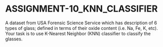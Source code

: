 # ASSIGNMENT-10_KNN_CLASSIFIER
A dataset from USA Forensic Science Service which has description of 6 types of glass; defined in terms of their oxide content (i.e. Na, Fe, K, etc). Your task is to use K-Nearest Neighbor (KNN) classifier to classify the glasses.
